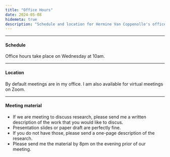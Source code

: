 ```yaml
---
title: "Office Hours"
date: 2024-05-08
hidemeta: true
description: "Schedule and location for Hermine Van Coppenolle's office hours."
---
```


--- 
#### Schedule

Office hours take place on Wednesday at 10am.

---

#### Location

By default meetings are in my office. I am also available for virtual meetings on Zoom.

---

#### Meeting material

+ If we are meeting to discuss research, please send me a written description of the work that you would like to discus. 
+ Presentation slides or paper draft are perfectly fine. 
+ If you do not have those, please send a one-page description of the research. 
+ Please send me the material by 8pm on the evening prior of our meeting.